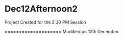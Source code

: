 # Dec12Afternoon2
Project Created for the 2:30 PM Session

====================
Modified on 13th December

